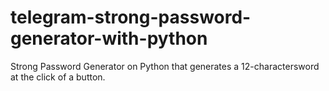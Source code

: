 # telegram-strong-password-generator-with-python
Strong Password Generator on Python that generates a 12-charactersword at the click of a button.
